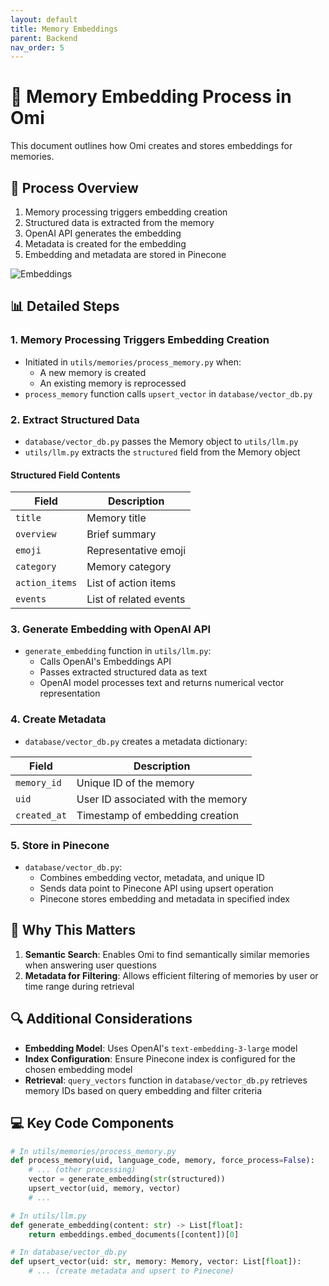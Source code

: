 ```yaml
---
layout: default
title: Memory Embeddings
parent: Backend
nav_order: 5
---
```

# 🧠 Memory Embedding Process in Omi

This document outlines how Omi creates and stores embeddings for memories.

## 🔄 Process Overview

1. Memory processing triggers embedding creation
2. Structured data is extracted from the memory
3. OpenAI API generates the embedding
4. Metadata is created for the embedding
5. Embedding and metadata are stored in Pinecone

![Embeddings](/images/embeddings.png)


## 📊 Detailed Steps

### 1. Memory Processing Triggers Embedding Creation

- Initiated in `utils/memories/process_memory.py` when:
  - A new memory is created
  - An existing memory is reprocessed
- `process_memory` function calls `upsert_vector` in `database/vector_db.py`

### 2. Extract Structured Data

- `database/vector_db.py` passes the Memory object to `utils/llm.py`
- `utils/llm.py` extracts the `structured` field from the Memory object

#### Structured Field Contents

| Field | Description |
|-------|-------------|
| `title` | Memory title |
| `overview` | Brief summary |
| `emoji` | Representative emoji |
| `category` | Memory category |
| `action_items` | List of action items |
| `events` | List of related events |

### 3. Generate Embedding with OpenAI API

- `generate_embedding` function in `utils/llm.py`:
  - Calls OpenAI's Embeddings API
  - Passes extracted structured data as text
  - OpenAI model processes text and returns numerical vector representation

### 4. Create Metadata

- `database/vector_db.py` creates a metadata dictionary:

| Field | Description |
|-------|-------------|
| `memory_id` | Unique ID of the memory |
| `uid` | User ID associated with the memory |
| `created_at` | Timestamp of embedding creation |

### 5. Store in Pinecone

- `database/vector_db.py`:
  - Combines embedding vector, metadata, and unique ID
  - Sends data point to Pinecone API using upsert operation
  - Pinecone stores embedding and metadata in specified index

## 🎯 Why This Matters

1. **Semantic Search**: Enables Omi to find semantically similar memories when answering user questions
2. **Metadata for Filtering**: Allows efficient filtering of memories by user or time range during retrieval

## 🔍 Additional Considerations

- **Embedding Model**: Uses OpenAI's `text-embedding-3-large` model
- **Index Configuration**: Ensure Pinecone index is configured for the chosen embedding model
- **Retrieval**: `query_vectors` function in `database/vector_db.py` retrieves memory IDs based on query embedding and filter criteria

## 💻 Key Code Components

```python
# In utils/memories/process_memory.py
def process_memory(uid, language_code, memory, force_process=False):
    # ... (other processing)
    vector = generate_embedding(str(structured))
    upsert_vector(uid, memory, vector)
    # ...

# In utils/llm.py
def generate_embedding(content: str) -> List[float]:
    return embeddings.embed_documents([content])[0]

# In database/vector_db.py
def upsert_vector(uid: str, memory: Memory, vector: List[float]):
    # ... (create metadata and upsert to Pinecone)
```